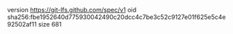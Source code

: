 version https://git-lfs.github.com/spec/v1
oid sha256:fbe1952640d775930042490c20dcc4c7be3c52c9127e01f625e5c4e92502af11
size 681
